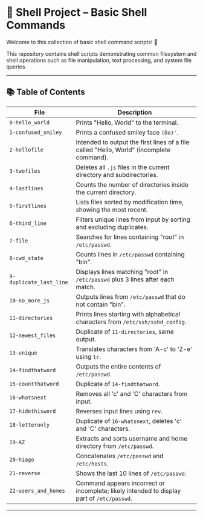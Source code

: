 # 🐚 Shell Project – Basic Shell Commands

Welcome to this collection of basic shell command scripts! 🎉

This repository contains shell scripts demonstrating common filesystem and shell operations such as file manipulation, text processing, and system file queries.

---

## 📚 Table of Contents

| File           | Description                                                                                 |
|----------------|---------------------------------------------------------------------------------------------|
| `0-hello_world`     | Prints "Hello, World" to the terminal.                                                     |
| `1-confused_smiley` | Prints a confused smiley face `(Ôo)'`.                                                    |
| `2-hellofile`       | Intended to output the first lines of a file called "Hello, World" (incomplete command).   |
| `3-twofiles`        | Deletes all `.js` files in the current directory and subdirectories.                       |
| `4-lastlines`       | Counts the number of directories inside the current directory.                            |
| `5-firstlines`      | Lists files sorted by modification time, showing the most recent.                         |
| `6-third_line`      | Filters unique lines from input by sorting and excluding duplicates.                      |
| `7-file`            | Searches for lines containing "root" in `/etc/passwd`.                                   |
| `8-cwd_state`       | Counts lines in `/etc/passwd` containing "bin".                                          |
| `9-duplicate_last_line` | Displays lines matching "root" in `/etc/passwd` plus 3 lines after each match.           |
| `10-no_more_js`     | Outputs lines from `/etc/passwd` that do not contain "bin".                              |
| `11-directories`    | Prints lines starting with alphabetical characters from `/etc/ssh/sshd_config`.           |
| `12-newest_files`   | Duplicate of `11-directories`, same output.                                              |
| `13-unique`         | Translates characters from 'A-c' to 'Z-e' using `tr`.                                   |
| `14-findthatword`   | Outputs the entire contents of `/etc/passwd`.                                            |
| `15-countthatword`  | Duplicate of `14-findthatword`.                                                         |
| `16-whatsnext`      | Removes all 'c' and 'C' characters from input.                                          |
| `17-hidethisword`   | Reverses input lines using `rev`.                                                       |
| `18-letteronly`     | Duplicate of `16-whatsnext`, deletes 'c' and 'C' characters.                            |
| `19-AZ`             | Extracts and sorts username and home directory from `/etc/passwd`.                      |
| `20-hiago`          | Concatenates `/etc/passwd` and `/etc/hosts`.                                            |
| `21-reverse`        | Shows the last 10 lines of `/etc/passwd`.                                               |
| `22-users_and_homes`| Command appears incorrect or incomplete; likely intended to display part of `/etc/passwd`.|

---

